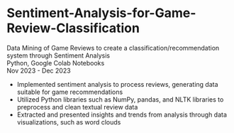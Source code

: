 # Sentiment-Analysis-for-Game-Review-Classification
Data Mining of Game Reviews to create a classification/recommendation system through Sentiment Analysis   
Python, Google Colab Notebooks  
Nov 2023 - Dec 2023 

- Implemented sentiment analysis to process reviews, generating data suitable for game recommendations  
- Utilized Python libraries such as NumPy, pandas, and NLTK libraries to preprocess and clean textual review data   
- Extracted and presented insights and trends from analysis through data visualizations, such as word clouds 
